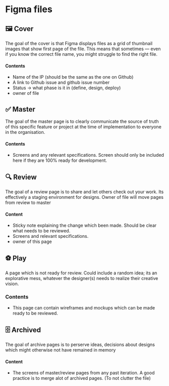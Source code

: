 # Figma files

## 🖼️ Cover
The goal of the cover is that Figma displays files as a grid of thumbnail images that show first page of the file. This means that sometimes — even if you know the correct file name, you might struggle to find the right file.

#### Contents
- Name of the IP (should be the same as the one on Github)
- A link to Github issue and github issue number 
- Status -> what phase is it in (define, design, deploy)
- owner of file

## ✅ Master
The goal of the master page is to clearly communicate the source of truth of this specific feature or project at the time of implementation to everyone in the organisation.

#### Contents
- Screens and any relevant specifications. Screen should only be included here if they are 100% ready for development.

## 🔍 Review
The goal of a review page is to share and let others check out your work. Its effectively a staging environment for designs. Owner of file will move pages from review to master

#### Content
- Sticky note explaining the change which been made. Should be clear what needs to be reviewed.
- Screens and relevant specifications. 
- owner of this page

## ⚽ Play
A page which is not ready for review. Could include a random idea; its an explorative mess, whatever the designer(s) needs to realize their creative vision.

### Contents
- This page can contain wireframes and mockups which can be made ready to be reviewed.

## 🗄️ Archived
The goal of archive pages is to perserve ideas, decisions about designs which might otherwise not have remained in memory

#### Content
- The screens of master/review pages from any past iteration. A good practice is to merge alot of archived pages. (To not clutter the file)
